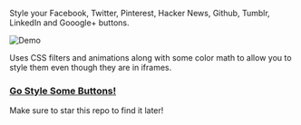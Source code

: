 Style your Facebook, Twitter, Pinterest, Hacker News, Github, Tumblr, LinkedIn and Gooogle+ buttons.

![Demo](http://i.imgur.com/Boo6T5h.png)

Uses CSS filters and animations along with some color math to allow you to style them even though they
are in iframes.

### [Go Style Some Buttons!](http://github.hubspot.com/colorshare)

Make sure to star this repo to find it later!
